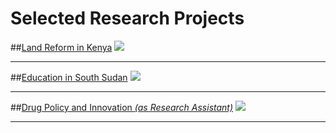 # Selected Research Projects

##[Land Reform in Kenya](/pages/land-reform-kenya)
<img src="images/dummy_thumbnail.jpg?raw=true"/>

---
##[Education in South Sudan](/pages/education-south-sudan)
<img src="images/dummy_thumbnail.jpg?raw=true"/>

---
##[Drug Policy and Innovation  <i>(as Research Assistant)</i>](/pages/drug-policy-innovation)
<img src="images/dummy_thumbnail.jpg?raw=true"/>

---


